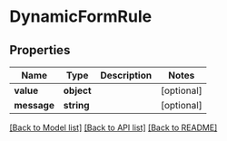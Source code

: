 # DynamicFormRule

## Properties
Name | Type | Description | Notes
------------ | ------------- | ------------- | -------------
**value** | **object** |  | [optional] 
**message** | **string** |  | [optional] 

[[Back to Model list]](../README.md#documentation-for-models) [[Back to API list]](../README.md#documentation-for-api-endpoints) [[Back to README]](../README.md)


